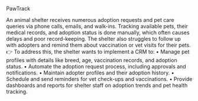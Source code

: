 PawTrack


An animal shelter receives numerous adoption requests and pet care queries via phone calls, emails, and walk-ins. Tracking available pets, their medical records, and adoption status is done manually, which often causes delays and poor record-keeping. The shelter also struggles to follow up with adopters and remind them about vaccination or vet visits for their pets.
👉 To address this, the shelter wants to implement a  CRM to:
•	Manage pet profiles with details like breed, age, vaccination records, and adoption status.
•	Automate the adoption request process, including approvals and notifications.
•	Maintain adopter profiles and their adoption history.
•	Schedule and send reminders for vet check-ups and vaccinations.
•	Provide dashboards and reports for shelter staff on adoption trends and pet health tracking.
